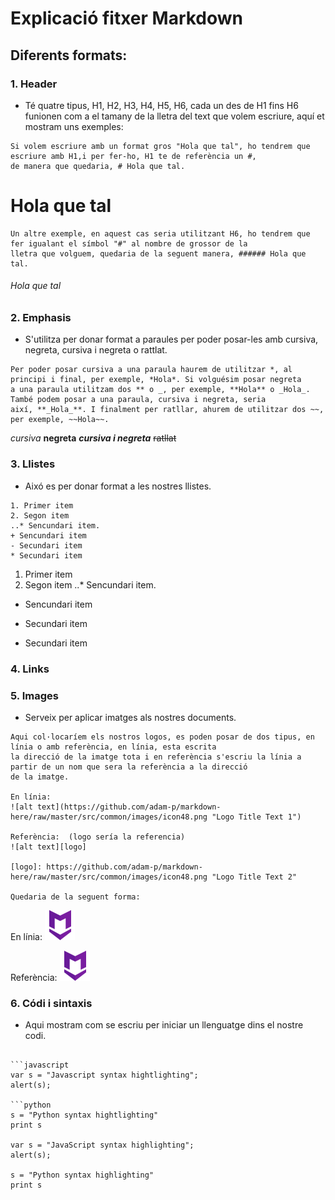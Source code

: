 # Explicació fitxer Markdown

## Diferents formats:

### 1. Header

  - Té quatre tipus, H1, H2, H3, H4, H5, H6, cada un des de H1 fins H6 funionen com a el tamany de la lletra del text que
    volem escriure, aquí et mostram uns exemples:

  ```
  Si volem escriure amb un format gros "Hola que tal", ho tendrem que escriure amb H1,i per fer-ho, H1 te de referència un #,
  de manera que quedaria, # Hola que tal.

  ```

  # Hola que tal

  ```
  Un altre exemple, en aquest cas seria utilitzant H6, ho tendrem que fer igualant el símbol "#" al nombre de grossor de la
  lletra que volguem, quedaria de la seguent manera, ###### Hola que tal.

  ```
  ###### Hola que tal

### 2. Emphasis

  - S'utilitza per donar format a paraules per poder posar-les amb cursiva, negreta, cursiva i negreta o rattlat.

  ```
  Per poder posar cursiva a una paraula haurem de utilitzar *, al principi i final, per exemple, *Hola*. Si volguésim posar negreta
  a una paraula utilitzam dos ** o _, per exemple, **Hola** o _Hola_. També podem posar a una paraula, cursiva i negreta, seria
  així, **_Hola_**. I finalment per ratllar, ahurem de utilitzar dos ~~, per exemple, ~~Hola~~.

  ```

  *cursiva*   **negreta**   **_cursiva i negreta_**   ~~ratllat~~

### 3. Llistes

  - Aixó es per donar format a les nostres llistes.

  ```
  1. Primer item
  2. Segon item
  ..* Sencundari item.
  + Sencundari item
  - Secundari item
  * Secundari item

  ```
  1. Primer item
  2. Segon item
  ..* Sencundari item.
  + Sencundari item
  - Secundari item
  * Secundari item

### 4. Links

### 5. Images

  - Serveix per aplicar imatges als nostres documents.

  ```
  Aqui col·locaríem els nostros logos, es poden posar de dos tipus, en línia o amb referència, en línia, esta escrita
  la direcció de la imatge tota i en referència s'escriu la línia a partir de un nom que sera la referència a la direcció
  de la imatge.

  En línia:
  ![alt text](https://github.com/adam-p/markdown-here/raw/master/src/common/images/icon48.png "Logo Title Text 1")

  Referència:  (logo sería la referencia)
  ![alt text][logo]   

  [logo]: https://github.com/adam-p/markdown-here/raw/master/src/common/images/icon48.png "Logo Title Text 2"   

  Quedaria de la seguent forma:
  ```

  En línia:
  ![alt text](https://github.com/adam-p/markdown-here/raw/master/src/common/images/icon48.png "Logo Title Text 1")

  Referència:
  ![alt text][logo]

  [logo]: https://github.com/adam-p/markdown-here/raw/master/src/common/images/icon48.png "Logo Title Text 2"


### 6. Códi i sintaxis

  - Aqui mostram com se escriu per iniciar un llenguatge dins el nostre codi.

  ```

  ```javascript
  var s = "Javascript syntax hightlighting";
  alert(s);

  ```python
  s = "Python syntax hightlighting"
  print s

  var s = "JavaScript syntax highlighting";
  alert(s);

  s = "Python syntax highlighting"
  print s

  ```

 
